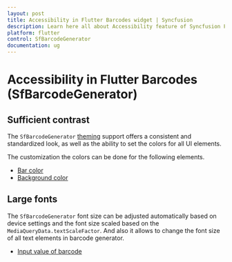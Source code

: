 ```yaml
---
layout: post
title: Accessibility in Flutter Barcodes widget | Syncfusion 
description: Learn here all about Accessibility feature of Syncfusion Flutter Barcodes (SfBarcodeGenerator) widget and more.
platform: flutter
control: SfBarcodeGenerator
documentation: ug
---
```


# Accessibility in Flutter Barcodes (SfBarcodeGenerator)

## Sufficient contrast

The `SfBarcodeGenerator` [theming](https://help.syncfusion.com/flutter/themes/themes) support offers a consistent and standardized look, as well as the ability to set the colors for all UI elements.

The customization the colors can be done for the following elements.
* [Bar color](https://help.syncfusion.com/flutter/barcode/barcode-customization)
* [Background color](https://help.syncfusion.com/flutter/barcode/barcode-customization)

## Large fonts

The `SfBarcodeGenerator` font size can be adjusted automatically based on device settings and the font size scaled based on the `MediaQueryData.textScaleFactor`. And also it allows to change the font size of all text elements in barcode generator.
* [Input value of barcode](https://help.syncfusion.com/flutter/barcode/barcode-customization#text-customization)